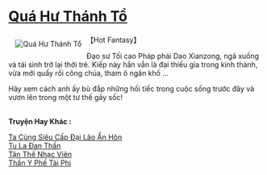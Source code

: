 <a href="https://truyenwiki.net/qua-hu-thanh-to.35836/" title="Quá Hư Thánh Tổ"><h1>Quá Hư Thánh Tổ</h1></a><div style="display:table"><img align="right" style="float: left; padding: 10px;" src="https://truyenwiki.net/a/img/str/src/35836.jpg" alt="Quá Hư Thánh Tổ">【Hot Fantasy】<p></p> Đạo sư Tối cao Pháp phái Dao Xianzong, ngã xuống và tái sinh trở lại thời trẻ. Kiếp này hắn vẫn là đại thiếu gia trong kinh thành, vừa mới quấy rối công chúa, tham ô ngân khố ...<p></p> Hãy xem cách anh ấy bù đắp những hối tiếc trong cuộc sống trước đây và vươn lên trong một tư thế gây sốc!</div><p><br><b>Truyện Hay Khác :</b></p><a href="https://truyenwiki.net/ta-cung-sieu-cap-dai-lao-an-hon.36650/" alt="Ta Cùng Siêu Cấp Đại Lão Ẩn Hôn">Ta Cùng Siêu Cấp Đại Lão Ẩn Hôn</a><br/><a href="https://github.com/nownovels/topcv/tree/master/truyenhay/36194" alt="Tu La Đan Thần">Tu La Đan Thần</a><br/><a href="https://github.com/nownovels/topcv/tree/master/truyenhay/36658" alt="Tận Thế Nhạc Viên">Tận Thế Nhạc Viên</a><br/><a href="https://github.com/nownovels/topcv/tree/master/truyenhay/41141" alt="Thần Y Phế Tài Phi">Thần Y Phế Tài Phi</a><br/>